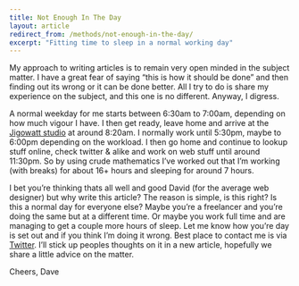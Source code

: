 ```yaml
---
title: Not Enough In The Day
layout: article
redirect_from: /methods/not-enough-in-the-day/
excerpt: "Fitting time to sleep in a normal working day"
---
```

My approach to writing articles is to remain very open minded in the subject matter. I have a great fear of saying &#8220;this is how it should be done&#8221; and then finding out its wrong or it can be done better. All I try to do is share my experience on the subject, and this one is no different. Anyway, I digress.

A normal weekday for me starts between 6:30am to 7:00am, depending on how much vigour I have. I then get ready, leave home and arrive at the [Jigowatt studio][1] at around 8:20am. I normally work until 5:30pm, maybe to 6:00pm depending on the workload. I then go home and continue to lookup stuff online, check twitter & alike and work on web stuff until around 11:30pm. So by using crude mathematics I&#8217;ve worked out that I&#8217;m working (with breaks) for about 16+ hours and sleeping for around 7 hours.

I bet you&#8217;re thinking thats all well and good David (for the average web designer) but why write this article? The reason is simple, is this right? Is this a normal day for everyone else? Maybe you&#8217;re a freelancer and you&#8217;re doing the same but at a different time. Or maybe you work full time and are managing to get a couple more hours of sleep. Let me know how you&#8217;re day is set out and if you think I&#8217;m doing it wrong. Best place to contact me is via <a title="DavidDarnes on Twitter" href="http://twitter.com/#!/daviddarnes" target="_blank">Twitter</a>. I&#8217;ll stick up peoples thoughts on it in a new article, hopefully we share a little advice on the matter.

Cheers, Dave

 [1]: http://jigowatt.co.uk/ "Jigowatt"
